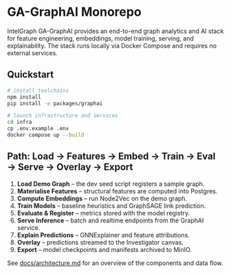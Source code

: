 # GA-GraphAI Monorepo

IntelGraph GA-GraphAI provides an end-to-end graph analytics and AI stack for
feature engineering, embeddings, model training, serving, and explainability.
The stack runs locally via Docker Compose and requires no external services.

## Quickstart

```bash
# install toolchains
npm install
pip install -e packages/graphai

# launch infrastructure and services
cd infra
cp .env.example .env
docker compose up --build
```

## Path: Load → Features → Embed → Train → Eval → Serve → Overlay → Export

1. **Load Demo Graph** – the dev seed script registers a sample graph.
2. **Materialise Features** – structural features are computed into Postgres.
3. **Compute Embeddings** – run Node2Vec on the demo graph.
4. **Train Models** – baseline heuristics and GraphSAGE link prediction.
5. **Evaluate & Register** – metrics stored with the model registry.
6. **Serve Inference** – batch and realtime endpoints from the GraphAI
   service.
7. **Explain Predictions** – GNNExplainer and feature attributions.
8. **Overlay** – predictions streamed to the Investigator canvas.
9. **Export** – model checkpoints and manifests archived to MinIO.

See [docs/architecture.md](docs/architecture.md) for an overview of the
components and data flow.
